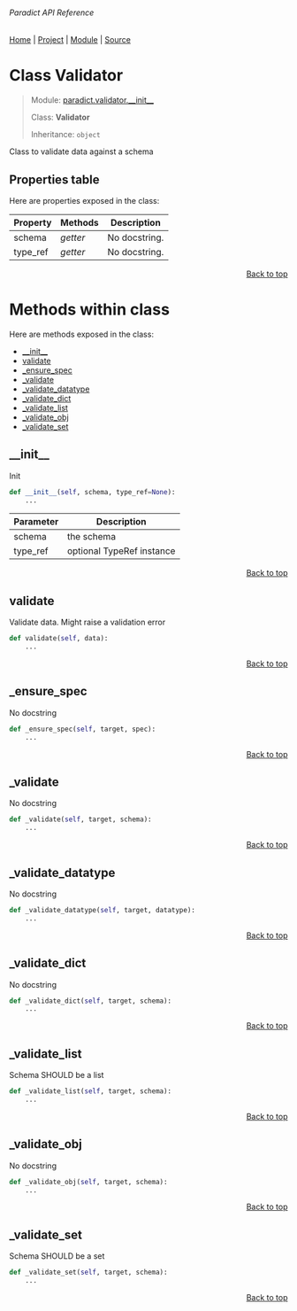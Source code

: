 ###### Paradict API Reference
[Home](/docs/api/README.md) | [Project](/README.md) | [Module](/docs/api/modules/paradict/validator/__init__/README.md) | [Source](/paradict/validator/__init__.py)

# Class Validator
> Module: [paradict.validator.\_\_init\_\_](/docs/api/modules/paradict/validator/__init__/README.md)
>
> Class: **Validator**
>
> Inheritance: `object`

Class to validate data against a schema

## Properties table
Here are properties exposed in the class:

| Property | Methods | Description |
| --- | --- | --- |
| schema | _getter_ | No docstring. |
| type\_ref | _getter_ | No docstring. |

<p align="right"><a href="#paradict-api-reference">Back to top</a></p>

# Methods within class
Here are methods exposed in the class:
- [\_\_init\_\_](#__init__)
- [validate](#validate)
- [\_ensure\_spec](#_ensure_spec)
- [\_validate](#_validate)
- [\_validate\_datatype](#_validate_datatype)
- [\_validate\_dict](#_validate_dict)
- [\_validate\_list](#_validate_list)
- [\_validate\_obj](#_validate_obj)
- [\_validate\_set](#_validate_set)

## \_\_init\_\_
Init

```python
def __init__(self, schema, type_ref=None):
    ...
```

| Parameter | Description |
| --- | --- |
| schema | the schema |
| type\_ref | optional TypeRef instance |

<p align="right"><a href="#paradict-api-reference">Back to top</a></p>

## validate
Validate data. Might raise a validation error

```python
def validate(self, data):
    ...
```

<p align="right"><a href="#paradict-api-reference">Back to top</a></p>

## \_ensure\_spec
No docstring

```python
def _ensure_spec(self, target, spec):
    ...
```

<p align="right"><a href="#paradict-api-reference">Back to top</a></p>

## \_validate
No docstring

```python
def _validate(self, target, schema):
    ...
```

<p align="right"><a href="#paradict-api-reference">Back to top</a></p>

## \_validate\_datatype
No docstring

```python
def _validate_datatype(self, target, datatype):
    ...
```

<p align="right"><a href="#paradict-api-reference">Back to top</a></p>

## \_validate\_dict
No docstring

```python
def _validate_dict(self, target, schema):
    ...
```

<p align="right"><a href="#paradict-api-reference">Back to top</a></p>

## \_validate\_list
Schema SHOULD be a list

```python
def _validate_list(self, target, schema):
    ...
```

<p align="right"><a href="#paradict-api-reference">Back to top</a></p>

## \_validate\_obj
No docstring

```python
def _validate_obj(self, target, schema):
    ...
```

<p align="right"><a href="#paradict-api-reference">Back to top</a></p>

## \_validate\_set
Schema SHOULD be a set

```python
def _validate_set(self, target, schema):
    ...
```

<p align="right"><a href="#paradict-api-reference">Back to top</a></p>
